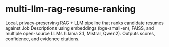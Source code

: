 # multi-llm-rag-resume-ranking
Local, privacy-preserving RAG + LLM pipeline that ranks candidate resumes against Job Descriptions using embeddings (bge-small-en), FAISS, and multiple open-source LLMs (Llama 3.1, Mistral, Qwen2). Outputs scores, confidence, and evidence citations.
